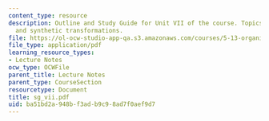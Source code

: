 ```yaml
---
content_type: resource
description: Outline and Study Guide for Unit VII of the course. Topics include carbocations
  and synthetic transformations.
file: https://ol-ocw-studio-app-qa.s3.amazonaws.com/courses/5-13-organic-chemistry-ii-fall-2003/ba51bd2a948bf3adb9c98ad7f0aef9d7_sg_vii.pdf
file_type: application/pdf
learning_resource_types:
- Lecture Notes
ocw_type: OCWFile
parent_title: Lecture Notes
parent_type: CourseSection
resourcetype: Document
title: sg_vii.pdf
uid: ba51bd2a-948b-f3ad-b9c9-8ad7f0aef9d7
---
```


